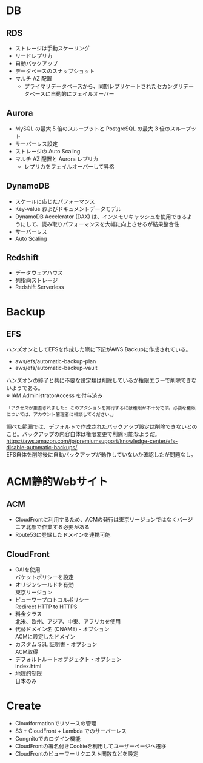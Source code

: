 # DB

## RDS
* ストレージは手動スケーリング
* リードレプリカ
* 自動バックアップ
* データベースのスナップショット
* マルチ AZ 配置
    * プライマリデータベースから、同期レプリケートされたセカンダリデータベースに自動的にフェイルオーバー

## Aurora
* MySQL の最大 5 倍のスループットと PostgreSQL の最大 3 倍のスループット
* サーバーレス設定
* ストレージの Auto Scaling
* マルチ AZ 配置と Aurora レプリカ
    * レプリカをフェイルオーバーして昇格

## DynamoDB
* スケールに応じたパフォーマンス
* Key-value およびドキュメントデータモデル
* DynamoDB Accelerator (DAX) は、インメモリキャッシュを使用できるようにして、読み取りパフォーマンスを大幅に向上させるが結果整合性
* サーバーレス
* Auto Scaling

## Redshift
* データウェアハウス
* 列指向ストレージ
* Redshift Serverless



# Backup

## EFS
ハンズオンとしてEFSを作成した際に下記がAWS Backupに作成されている。
* aws/efs/automatic-backup-plan
* aws/efs/automatic-backup-vault

ハンズオンの終了と共に不要な設定類は削除しているが権限エラーで削除できないようである。  
※ IAM AdministratorAccess を付与済み
```
「アクセスが拒否されました: このアクションを実行するには権限が不十分です。必要な権限については、アカウント管理者に相談してください。」
```
調べた範囲では、デフォルトで作成されたバックアップ設定は削除できないとのこと。バックアップの内容自体は権限変更で削除可能なようだ。  
https://aws.amazon.com/jp/premiumsupport/knowledge-center/efs-disable-automatic-backups/  
EFS自体を削除後に自動バックアップが動作していないか確認したが問題なし。

# ACM静的Webサイト

## ACM
* CloudFrontに利用するため、ACMの発行は東京リージョンではなくバージニア北部で作業する必要がある
* Route53に登録したドメインを連携可能

## CloudFront
* OAIを使用  
    バケットポリシーを設定
* オリジンシールドを有効  
    東京リージョン
* ビューワープロトコルポリシー  
    Redirect HTTP to HTTPS
* 料金クラス  
    北米、欧州、アジア、中東、アフリカを使用
* 代替ドメイン名 (CNAME) - オプション  
    ACMに設定したドメイン
* カスタム SSL 証明書 - オプション  
    ACM取得
* デフォルトルートオブジェクト - オプション  
    index.html
* 地理的制限  
    日本のみ

# Create

* Cloudformationでリソースの管理
* S3 + CloudFront + Lambda でのサーバーレス
* Congnitoでのログイン機能
* CloudFrontの署名付きCookieを利用してユーザーページへ遷移
* CloudFrontのビューワーリクエスト関数などを設定
